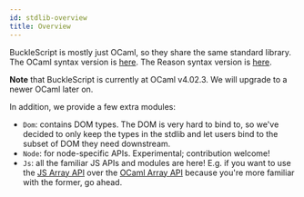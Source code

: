 ```yaml
---
id: stdlib-overview
title: Overview
---
```


BuckleScript is mostly just OCaml, so they share the same standard library. The OCaml syntax version is [here](https://caml.inria.fr/pub/docs/manual-ocaml-4.02/stdlib.html). The Reason syntax version is [here](https://reasonml.github.io/api/index.html).

**Note** that BuckleScript is currently at OCaml v4.02.3. We will upgrade to a newer OCaml later on.

In addition, we provide a few extra modules:

- `Dom`: contains DOM types. The DOM is very hard to bind to, so we've decided to only keep the types in the stdlib and let users bind to the subset of DOM they need downstream.
- `Node`: for node-specific APIs. Experimental; contribution welcome!
- `Js`: all the familiar JS APIs and modules are here! E.g. if you want to use the [JS Array API](https://bucklescript.github.io/bucklescript/api/Js.Array.html) over the [OCaml Array API](https://caml.inria.fr/pub/docs/manual-ocaml-4.02/libref/Array.html) because you're more familiar with the former, go ahead.
